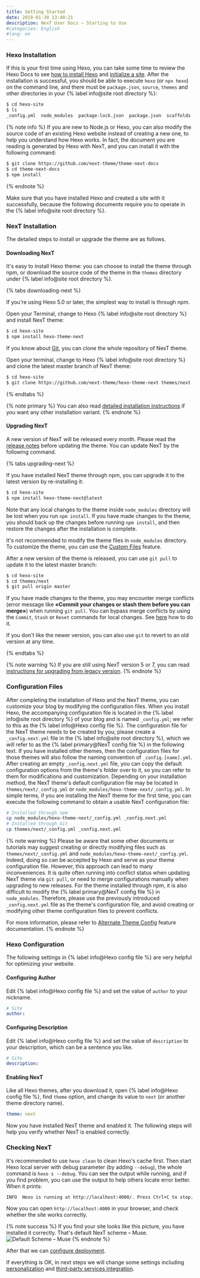 ```yaml
---
title: Getting Started
date: 2018-01-30 13:40:21
description: NexT User Docs – Starting to Use
#categories: English
#lang: en
---
```


### Hexo Installation

If this is your first time using Hexo, you can take some time to review the Hexo Docs to see [how to install Hexo](https://hexo.io/docs/) and [initialize a site](https://hexo.io/docs/setup). After the installation is successful, you should be able to execute `hexo` (or `npx hexo`) on the command line, and there must be `package.json`, `source`, `themes` and other directories in your {% label info@site root directory %}:

```bash
$ cd hexo-site
$ ls
_config.yml  node_modules  package-lock.json  package.json  scaffolds  source  themes
```

{% note info %}
If you are new to Node.js or Hexo, you can also modify the source code of an existing Hexo website instead of creating a new one, to help you understand how Hexo works. In fact, the document you are reading is generated by Hexo with NexT, and you can install it with the following command:

```bash
$ git clone https://github.com/next-theme/theme-next-docs
$ cd theme-next-docs
$ npm install
```

{% endnote %}

Make sure that you have installed Hexo and created a site with it successfully, because the following documents require you to operate in the {% label info@site root directory %}.

### NexT Installation

The detailed steps to install or upgrade the theme are as follows.

#### Downloading NexT

It's easy to install Hexo theme: you can choose to install the theme through npm, or download the source code of the theme in the `themes` directory under {% label info@site root directory %}.

{% tabs downloading-next %}
<!-- tab Using <code>npm</code> -->
If you're using Hexo 5.0 or later, the simplest way to install is through npm.

Open your Terminal, change to Hexo {% label info@site root directory %} and install NexT theme:

```bash
$ cd hexo-site
$ npm install hexo-theme-next
```
<!-- endtab -->

<!-- tab Using <code>git</code> -->
If you know about [Git](https://git-scm.com), you can clone the whole repository of NexT theme.

Open your terminal, change to Hexo {% label info@site root directory %} and clone the latest master branch of NexT theme:

```bash
$ cd hexo-site
$ git clone https://github.com/next-theme/hexo-theme-next themes/next
```
<!-- endtab -->
{% endtabs %}

{% note primary %}
You can also read [detailed installation instructions](/docs/getting-started/installation.html) if you want any other installation variant.
{% endnote %}

#### Upgrading NexT

A new version of NexT will be released every month. Please read the [release notes](https://github.com/next-theme/hexo-theme-next/releases) before updating the theme. You can update NexT by the following command.

{% tabs upgrading-next %}
<!-- tab Using <code>npm</code> -->
If you have installed NexT theme through npm, you can upgrade it to the latest version by re-installing it:

```bash
$ cd hexo-site
$ npm install hexo-theme-next@latest
```

Note that any local changes to the theme inside `node_modules` directory will be lost when you run `npm install`. If you have made changes to the theme, you should back up the changes before running `npm install`, and then restore the changes after the installation is complete.

It's not recommended to modify the theme files in `node_modules` directory. To customize the theme, you can use the [Custom Files](/docs/advanced-settings/custom-files.html) feature.
<!-- endtab -->

<!-- tab Using <code>git</code> -->
After a new version of the theme is released, you can use `git pull` to update it to the latest master branch:

```sh
$ cd hexo-site
$ cd themes/next
$ git pull origin master
```

If you have made changes to the theme, you may encounter merge conflicts (error message like **«Commit your changes or stash them before you can merge»**) when running `git pull`. You can bypass merge conflicts by using the `Commit`, `Stash` or `Reset` commands for local changes. See [here](https://stackoverflow.com/a/15745424/5861495) how to do it.

If you don't like the newer version, you can also use `git` to revert to an old version at any time.
<!-- endtab -->
{% endtabs %}

{% note warning %}
If you are still using NexT version 5 or 7, you can read [instructions for upgrading from legacy version](/docs/getting-started/upgrade.html).
{% endnote %}

### Configuration Files

After completing the installation of Hexo and the NexT theme, you can customize your blog by modifying the configuration files. When you install Hexo, the accompanying configuration file is located in the {% label info@site root directory %} of your blog and is named `_config.yml`; we refer to this as the {% label info@Hexo config file %}. The configuration file for the NexT theme needs to be created by you; please create a `_config.next.yml` file in the {% label info@site root directory %}, which we will refer to as the {% label primary@NexT config file %} in the following text. If you have installed other themes, then the configuration files for those themes will also follow the naming convention of `_config.[name].yml`.
After creating an empty `_config.next.yml` file, you can copy the default configuration options from the theme's folder over to it, so you can refer to them for modifications and customization. Depending on your installation method, the NexT theme's default configuration file may be located in `themes/next/_config.yml` or `node_modules/hexo-theme-next/_config.yml`.
In simple terms, if you are installing the NexT theme for the first time, you can execute the following command to obtain a usable NexT configuration file:
```bash
# Installed through npm
cp node_modules/hexo-theme-next/_config.yml _config.next.yml
# Installed through Git
cp themes/next/_config.yml _config.next.yml
```

{% note warning %}
Please be aware that some other documents or tutorials may suggest creating or directly modifying files such as `themes/next/_config.yml` and `node_modules/hexo-theme-next/_config.yml`. Indeed, doing so can be accepted by Hexo and serve as your theme configuration file. However, this approach can lead to many inconveniences. It is quite often running into conflict status when updating NexT theme via `git pull`, or need to merge configurations manually when upgrading to new releases. For the theme installed through npm, it is also difficult to modify the {% label primary@NexT config file %} in `node_modules`. Therefore, please use the previously introduced `_config.next.yml` file as the theme's configuration file, and avoid creating or modifying other theme configuration files to prevent conflicts.

For more information, please refer to [Alternate Theme Config](/docs/getting-started/configuration.html) feature documentation.
{% endnote %}

### Hexo Configuration

The following settings in {% label info@Hexo config file %} are very helpful for optimizing your website.

#### Configuring Author

Edit {% label info@Hexo config file %} and set the value of `author` to your nickname.

```yml Hexo config file
# Site
author:
```

#### Configuring Description

Edit {% label info@Hexo config file %} and set the value of `description` to your description, which can be a sentence you like.

```yml Hexo config file
# Site
description:
```

#### Enabling NexT

Like all Hexo themes, after you download it, open {% label info@Hexo config file %}, find `theme` option, and change its value to `next` (or another theme directory name).

```yml Hexo config file
theme: next
```

Now you have installed NexT theme and enabled it. The following steps will help you verify whether NexT is enabled correctly.

### Checking NexT

It's recommended to use `hexo clean` to clean Hexo's cache first.
Then start Hexo local server with debug parameter (by adding `--debug`), the whole command is `hexo s --debug`. You can see the output while running, and if you find problem, you can use the output to help others locate error better. When it prints:

```
INFO  Hexo is running at http://localhost:4000/. Press Ctrl+C to stop.
```

Now you can open `http://localhost:4000` in your browser, and check whether the site works correctly.

{% note success %}
If you find your site looks like this picture, you have installed it correctly. That's default NexT scheme – Muse.
![Default Scheme – Muse](/images/next-default-scheme.png)
{% endnote %}

After that we can [configure deployment](/docs/getting-started/deployment.html).

If everything is OK, in next steps we will change some settings including [personalization](/docs/theme-settings/) and [third-party services integration](/docs/third-party-services/).
